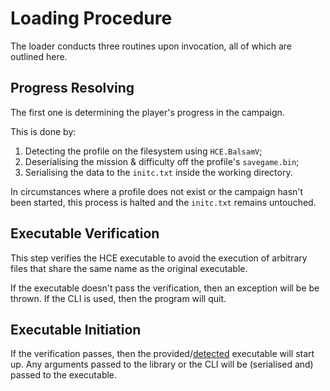 # Loading Procedure

The loader conducts three routines upon invocation, all of which are outlined
here.

## Progress Resolving

The first one is determining the player's progress in the campaign.

This is done by:

1. Detecting the profile on the filesystem using `HCE.BalsamV`;
2. Deserialising the mission & difficulty off the profile's `savegame.bin`;
3. Serialising the data to the `initc.txt` inside the working directory.

In circumstances where a profile does not exist or the campaign hasn't been
started, this process is halted and the `initc.txt` remains untouched.

## Executable Verification

This step verifies the HCE executable to avoid the execution of arbitrary files
that share the same name as the original executable.

If the executable doesn't pass the verification, then an exception will be
be thrown. If the CLI is used, then the program will quit.

## Executable Initiation

If the verification passes, then the provided/[detected](detection.md)
executable will start up. Any arguments passed to the library or the CLI will be
(serialised and) passed to the executable.